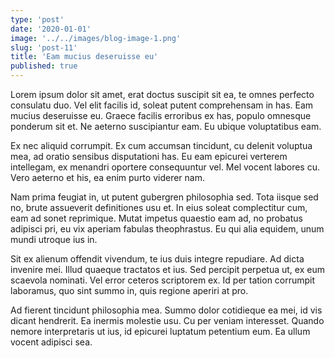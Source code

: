 ```yaml
---
type: 'post'
date: '2020-01-01'
image: '../../images/blog-image-1.png'
slug: 'post-11'
title: 'Eam mucius deseruisse eu'
published: true
---
```


Lorem ipsum dolor sit amet, erat doctus suscipit sit ea, te omnes perfecto consulatu duo. Vel elit facilis id, soleat putent comprehensam in has. Eam mucius deseruisse eu. Graece facilis erroribus ex has, populo omnesque ponderum sit et. Ne aeterno suscipiantur eam. Eu ubique voluptatibus eam.

Ex nec aliquid corrumpit. Ex cum accumsan tincidunt, cu delenit voluptua mea, ad oratio sensibus disputationi has. Eu eam epicurei verterem intellegam, ex menandri oportere consequuntur vel. Mel vocent labores cu. Vero aeterno et his, ea enim purto viderer nam.

Nam prima feugiat in, ut putent gubergren philosophia sed. Tota iisque sed no, brute assueverit definitiones usu et. In eius soleat complectitur cum, eam ad sonet reprimique. Mutat impetus quaestio eam ad, no probatus adipisci pri, eu vix aperiam fabulas theophrastus. Eu qui alia equidem, unum mundi utroque ius in.

Sit ex alienum offendit vivendum, te ius duis integre repudiare. Ad dicta invenire mei. Illud quaeque tractatos et ius. Sed percipit perpetua ut, ex eum scaevola nominati. Vel error ceteros scriptorem ex. Id per tation corrumpit laboramus, quo sint summo in, quis regione aperiri at pro.

Ad fierent tincidunt philosophia mea. Summo dolor cotidieque ea mei, id vis dicant hendrerit. Ea inermis molestie usu. Cu per veniam interesset. Quando nemore interpretaris ut ius, id epicurei luptatum petentium eum. Ea ullum vocent adipisci sea.